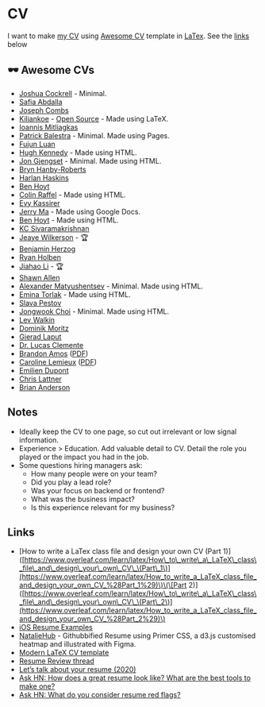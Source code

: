 # CV

I want to make [my CV](https://github.com/josephgattuso/cv/blob/master/README.md) using [Awesome CV](https://github.com/posquit0/Awesome-CV) template in [LaTex](https://sourabhbajaj.com/mac-setup/LaTeX/). See the [links](cv.md#links) below

## 🕶 Awesome CVs

* [Joshua Cockrell](http://joshcockrell.com/joshua_cockrell_resume.pdf) - Minimal.
* [Safia Abdalla](https://cloudup.com/cqozUYp889k)
* [Joseph Combs](https://www.josephecombs.com/resume/)
* [Kiliankoe](http://kilian.io/assets/files/cv.pdf) - [Open Source](https://github.com/kiliankoe/cv) - Made using LaTeX.
* [Ioannis Mitliagkas](http://mitliagkas.github.io/cv.pdf)
* [Patrick Balestra](https://patrickbalestra.com/CV.pdf) - Minimal. Made using Pages.
* [Fujun Luan](http://www.cs.cornell.edu/~fujun/files/Fujun_cv.pdf)
* [Hugh Kennedy](http://hughsk.io/resume/) - Made using HTML.
* [Jon Gjengset](https://thesquareplanet.com/cv/) - Minimal. Made using HTML.
* [Bryn Hanby-Roberts](http://bryn.co.uk/cv.pdf)
* [Harlan Haskins](https://www.harlanhaskins.com/files/Resume.pdf)
* [Ben Hoyt](http://benhoyt.com/cv/)
* [Colin Raffel](http://colinraffel.com/cv.html) - Made using HTML.
* [Evy Kassirer](http://www.evykassirer.com/resume)
* [Jerry Ma](https://docs.google.com/document/d/1F16GPu8A0TV1esJHrl9gA5o21OPRLG58kSxdi6dG_48/edit) - Made using Google Docs.
* [Ben Hoyt](https://benhoyt.com/cv/) - Made using HTML.
* [KC Sivaramakrishnan](http://kcsrk.info/cv/cv.pdf)
* [Jeaye Wilkerson](https://jeaye.com/resume.pdf) - 🏆
* [Benjamin Herzog](https://blog.benchr.de/cv.pdf)
* [Ryan Holben](https://ryan-holben.github.io/assets/pdf/Resume.pdf)
* [Jiahao Li](http://ljh.me/resume/) - 🏆
* [Shawn Allen](http://secularproducts.com/cv/)
* [Alexander Matyushentsev](https://alexmt.github.io/resume/) - Minimal. Made using HTML.
* [Emina Torlak](https://homes.cs.washington.edu/~emina/cv.html) - Made using HTML.
* [Slava Pestov](https://docs.google.com/document/d/17IddUbocCQhmx_mCcycij6Dmmn-c0ReZqLWzY-idt-Q/edit)
* [Jongwook Choi](https://wook.kr/cv.html) - Minimal. Made using HTML.
* [Lev Walkin](http://lionet.info/CV)
* [Dominik Moritz](https://www.domoritz.de/cv/)
* [Gierad Laput](https://www.gierad.com/cv/GieradLaput-CVWeb.pdf)
* [Dr. Lucas Clemente](https://clemente.io/)
* [Brandon Amos](http://bamos.github.io/) \([PDF](http://bamos.github.io/data/cv.pdf)\)
* [Caroline Lemieux](https://www.carolemieux.com/) \([PDF](https://www.carolemieux.com/caroline-lemieux-resume.pdf)\)
* [Emilien Dupont](https://emiliendupont.github.io/resume/)
* [Chris Lattner](http://nondot.org/sabre/Resume.html)
* [Brian Anderson](https://brson.github.io/resume.html)

## Notes

* Ideally keep the CV to one page, so cut out irrelevant or low signal information.
* Experience &gt; Education. Add valuable detail to CV. Detail the role you played or the impact you had in the job.
* Some questions hiring managers ask:
  * How many people were on your team?
  * Did you play a lead role?
  * Was your focus on backend or frontend?
  * What was the business impact?
  * Is this experience relevant for my business?

## Links

* \[How to write a LaTex class file and design your own CV \(Part 1\)\]\([https://www.overleaf.com/learn/latex/How\_to\_write\_a\_LaTeX\_class\_file\_and\_design\_your\_own\_CV\_\(Part\_1\)](https://www.overleaf.com/learn/latex/How_to_write_a_LaTeX_class_file_and_design_your_own_CV_%28Part_1%29)\)\(\[Part 2\)\]\([https://www.overleaf.com/learn/latex/How\_to\_write\_a\_LaTeX\_class\_file\_and\_design\_your\_own\_CV\_\(Part\_2\)](https://www.overleaf.com/learn/latex/How_to_write_a_LaTeX_class_file_and_design_your_own_CV_%28Part_2%29)\)
* [iOS Resume Examples](https://www.raywenderlich.com/54029/ios-developer-resume-examples)
* [NatalieHub](https://github.com/nataliemarleny/nataliemarleny.github.io) - Githubbified Resume using Primer CSS, a d3.js customised heatmap and illustrated with Figma.
* [Modern LaTeX CV template](https://github.com/fanzeyi/cv)
* [Resume Review thread](https://dev.to/kaydacode/resume-review-1oei)
* [Let’s talk about your resume \(2020\)](https://hugogiraudel.com/2020/01/13/lets-talk-about-your-resume/)
* [Ask HN: How does a great resume look like? What are the best tools to make one?](https://news.ycombinator.com/item?id=16659255)
* [Ask HN: What do you consider resume red flags?](https://news.ycombinator.com/item?id=16982575)

